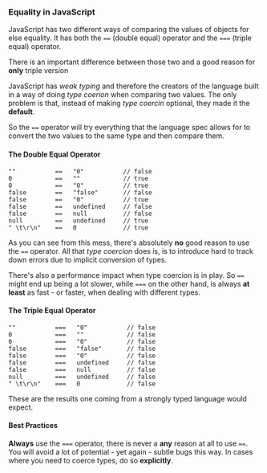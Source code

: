 ### Equality in JavaScript

JavaScript has two different ways of comparing the values of objects for else
equality. It has both the `==` (double equal) operator and the `===`
(triple equal) operator.

There is an important difference between those two and a good reason for 
**only** triple version

JavaScript has *weak typing* and therefore the creators of the language built in
a way of doing *type coerion* when comparing two values. The only problem is
that, instead of making *type coercin* optional, they made it the **default**.

So the `==` operator will try everything that the language spec allows for to
convert the two values to the same type and then compare them.

#### The Double Equal Operator
    
    ""           ==   "0"           // false
    0            ==   ""            // true
    0            ==   "0"           // true
    false        ==   "false"       // false
    false        ==   "0"           // true
    false        ==   undefined     // false
    false        ==   null          // false
    null         ==   undefined     // true
    " \t\r\n"    ==   0             // true

As you can see from this mess, there's absolutely **no** good reason to use the 
`==` operator. All that *type coercion* does is, is to introduce hard to track 
down errors due to implicit conversion of types.

There's also a performance impact when type coercion is in play. So `==` might
end up being a lot slower, while `===` on the other hand, is always **at least**
as fast - or faster, when dealing with different types.

#### The Triple Equal Operator

    ""           ===   "0"           // false
    0            ===   ""            // false
    0            ===   "0"           // false
    false        ===   "false"       // false
    false        ===   "0"           // false
    false        ===   undefined     // false
    false        ===   null          // false
    null         ===   undefined     // false
    " \t\r\n"    ===   0             // false

These are the results one coming from a strongly typed language would expect.

#### Best Practices
**Always** use the `===` operator, there is never a **any** reason at all to 
use `==`. You will avoid a lot of potential - yet again - subtle bugs this way. 
In cases where you need to coerce types, do so **explicitly**.

